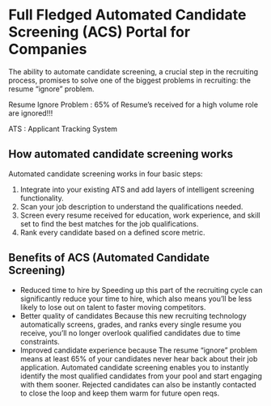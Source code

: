 # Full Fledged Automated Candidate Screening (ACS) Portal for Companies

The ability to automate candidate screening, a crucial step in the recruiting process, promises to solve one of the biggest problems in recruiting: the resume “ignore” problem. 

Resume Ignore Problem :
65% of Resume’s received for a high volume role are ignored!!!

ATS : Applicant Tracking System

## How automated candidate screening works

Automated candidate screening works in four basic steps:
1. Integrate into your existing ATS and add layers of intelligent screening functionality.
2. Scan your job description to understand the qualifications needed.
3. Screen every resume received for education, work experience, and skill set to find the best matches for the job qualifications.
4. Rank every candidate based on a defined score metric.

## Benefits of ACS (Automated Candidate Screening)
* Reduced time to hire by Speeding up this part of the recruiting cycle can significantly reduce your time to hire, which also means you’ll be less likely to lose out on talent to faster moving competitors.
* Better quality of candidates Because this new recruiting technology automatically screens, grades, and ranks every single resume you receive, you’ll no longer overlook qualified candidates due to time constraints.
* Improved candidate experience because The resume “ignore” problem means at least 65% of your candidates never hear back about their job application. Automated candidate screening enables you to instantly identify the most qualified candidates from your pool and start engaging with them sooner. Rejected candidates can also be instantly contacted to close the loop and keep them warm for future open reqs.
 
 








